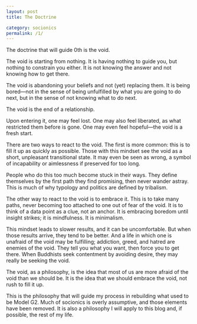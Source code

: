 ```yaml
---
layout: post
title: The Doctrine

category: socionics
permalink: /1/
---
```


The doctrine that will guide 0th is the void.

The void is starting from nothing. It is having nothing to guide you, but nothing to constrain you either. It is not knowing the answer and not knowing how to get there.

The void is abandoning your beliefs and not (yet) replacing them. It is being bored&mdash;not in the sense of being unfulfilled by what you are going to do next, but in the sense of not knowing what to do next.

The void is the end of a relationship.

Upon entering it, one may feel lost. One may also feel liberated, as what restricted them before is gone. One may even feel hopeful&mdash;the void is a fresh start.

There are two ways to react to the void. The first is more common: this is to fill it up as quickly as possible. Those with this mindset see the void as a short, unpleasant transitional state. It may even be seen as wrong, a symbol of incapability or aimlessness if preserved for too long.

People who do this too much become stuck in their ways. They define themselves by the first path they find promising, then never wander astray. This is much of why typology and politics are defined by tribalism.

The other way to react to the void is to embrace it. This is to take many paths, never becoming too attached to one out of fear of the void. It is to think of a data point as a clue, not an anchor. It is embracing boredom until insight strikes; it is mindfulness. It is minimalism.

This mindset leads to slower results, and it can be uncomfortable. But when those results arrive, they tend to be better. And a life in which one is unafraid of the void may be fulfilling; addiction, greed, and hatred are enemies of the void. They tell you what you want, then force you to get there. When Buddhists seek contentment by avoiding desire, they may really be seeking the void.

The void, as a philosophy, is the idea that most of us are more afraid of the void than we should be. It is the idea that we should embrace the void, not rush to fill it up.

This is the philosophy that will guide my process in rebuilding what used to be Model G2. Much of socionics is overly assumptive, and those elements have been removed. It is also a philosophy I will apply to this blog and, if possible, the rest of my life.
